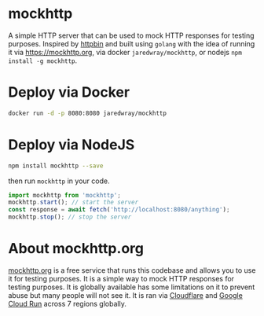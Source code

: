 # mockhttp
A simple HTTP server that can be used to mock HTTP responses for testing purposes. Inspired by [httpbin](https://httpbin.org/) and built using `golang` with the idea of running it via https://mockhttp.org, via docker `jaredwray/mockhttp`, or nodejs `npm install -g mockhttp`.

# Deploy via Docker
```bash
docker run -d -p 8080:8080 jaredwray/mockhttp
```

# Deploy via NodeJS
```bash
npm install mockhttp --save
```

then run `mockhttp` in your code.

```javascript
import mockhttp from 'mockhttp';
mockhttp.start(); // start the server
const response = await fetch('http://localhost:8080/anything');
mockhttp.stop(); // stop the server
```

# About mockhttp.org 

[mockhttp.org](https://mockhttp.org) is a free service that runs this codebase and allows you to use it for testing purposes. It is a simple way to mock HTTP responses for testing purposes. It is globally available has some limitations on it to prevent abuse but many people will not see it. It is ran via [Cloudflare](https://cloudflare.com) and [Google Cloud Run](https://cloud.google.com/run/) across 7 regions globally.
